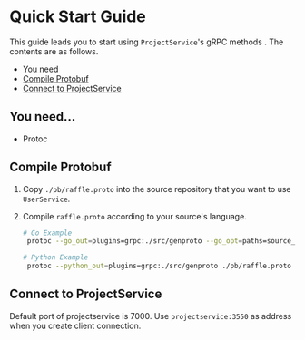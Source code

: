 # Quick Start Guide

This guide leads you to start using `ProjectService`'s gRPC methods .
The contents are as follows.

* [You need](#you-need)
* [Compile Protobuf](#compile-protobuf)
* [Connect to ProjectService](#connect-to-projectservice)


## You need...
- Protoc

## Compile Protobuf
1. Copy `./pb/raffle.proto` into the source repository that you want to use `UserService`.

2. Compile `raffle.proto` according to your source's language.
   ```bash
   # Go Example
    protoc --go_out=plugins=grpc:./src/genproto --go_opt=paths=source_relative ./pb/raffle.proto
   
   # Python Example
    protoc --python_out=plugins=grpc:./src/genproto ./pb/raffle.proto
   ```

## Connect to ProjectService
Default port of projectservice is 7000. Use `projectservice:3550` as address when you create client connection.